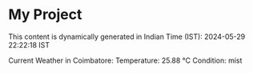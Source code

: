 # My Project

This content is dynamically generated in Indian Time (IST): 2024-05-29 22:22:18 IST


Current Weather in Coimbatore:
Temperature: 25.88 °C
Condition: mist
